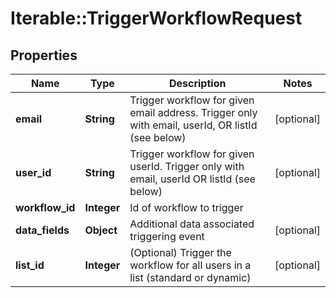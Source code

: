 # Iterable::TriggerWorkflowRequest

## Properties
Name | Type | Description | Notes
------------ | ------------- | ------------- | -------------
**email** | **String** | Trigger workflow for given email address. Trigger only with email, userId, OR listId (see below) | [optional] 
**user_id** | **String** | Trigger workflow for given userId. Trigger only with email, userId OR listId (see below) | [optional] 
**workflow_id** | **Integer** | Id of workflow to trigger | 
**data_fields** | **Object** | Additional data associated triggering event | [optional] 
**list_id** | **Integer** | (Optional) Trigger the workflow for all users in a list (standard or dynamic) | [optional] 


